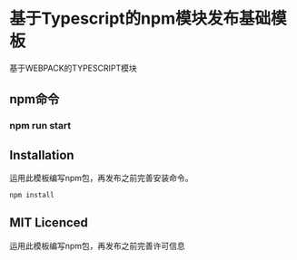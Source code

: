 # 基于Typescript的npm模块发布基础模板
基于WEBPACK的TYPESCRIPT模块

## npm命令
### npm run start

## Installation
运用此模板编写npm包，再发布之前完善安装命令。

`npm install`

## MIT Licenced
运用此模板编写npm包，再发布之前完善许可信息 